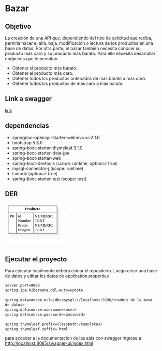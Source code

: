 # Bazar

## Objetivo

La creación de una API que, dependiendo del tipo de solicitud que reciba, permita hacer el alta, baja, modificación o lectura de los productos en una base de datos.
Por otra parte, el bazar también necesita conocer su producto más caro y su producto más barato. Para ello necesita desarrollar endpoints que le permitan:

- Obtener el producto más barato.
- Obtener el producto más caro.
- Obtener todos los productos ordenados de más barato a más caro.
- Obtener todos los productos de más caro a más barato.

## Link a swagger
[link](https://bazar-92eq.onrender.com/swagger-ui/index.html)

## dependencias

- springdoc-openapi-starter-webmvc-ui:2.1.0
- bootstrap:5.3.0
- spring-boot-starter-thymeleaf:3.1.0
- spring-boot-starter-data-jpa
- spring-boot-starter-web
- spring-boot-devtools (scope: runtime, optional: true)
- mysql-connector-j (scope: runtime)
- lombok (optional: true)
- spring-boot-starter-test (scope: test)

## DER
<!-- cargar imagen  -->
![Producto](ERDDiagram.jpg)

## Ejecutar el proyecto

Para ejecutar localmente deberá clonar el repositorio.
Luego crear una base de datos y editar los datos de application.properties  

```.
server.port=8085
spring.jpa.hibernate.ddl-auto=update

spring.datasource.url=jdbc:mysql://localhost:3306/<nombre de la base de datos>
spring.datasource.username=<user>
spring.datasource.password=<password>

spring.thymeleaf.prefix=classpath:/templates/
spring.thymeleaf.suffix=.html
```

para acceder a la documentacion de las apis con swagger ingrese a [http://localhost:8085/swagger-ui/index.html](http://localhost:8085/swagger-ui/index.html)
